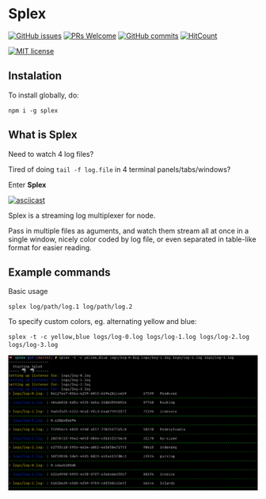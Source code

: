 # Splex

[![GitHub issues](https://img.shields.io/github/issues/Naereen/StrapDown.js.svg)](https://GitHub.com/Naereen/StrapDown.js/issues/)
[![PRs Welcome](https://img.shields.io/badge/PRs-welcome-brightgreen.svg?style=flat-square)](http://makeapullrequest.com)
[![GitHub commits](https://img.shields.io/github/commits-since/kodi/splex/v1.0.1.svg)](https://github.com/kodi/splex/commit/)
[![HitCount](http://hits.dwyl.io/kodi/splex.svg)](http://hits.dwyl.io/kodi/splex)


[![MIT license](https://img.shields.io/badge/License-MIT-blue.svg)](https://lbesson.mit-license.org/)

## Instalation

To install globally, do:
```
npm i -g splex
```

## What is Splex
Need to watch 4 log files?

Tired of doing `tail -f log.file` in 4 terminal panels/tabs/windows?

Enter **Splex**

[![asciicast](https://asciinema.org/a/264129.svg)](https://asciinema.org/a/264129)

Splex is a streaming log multiplexer for node.

Pass in multiple files as aguments, and watch them stream all at once in a single window, nicely color coded by log file, or even separated in table-like format for easier reading.


## Example commands

Basic usage

```
splex log/path/log.1 log/path/log.2
```

To specify custom colors, eg. alternating yellow and blue:
```
splex -t -c yellow,blue logs/log-0.log logs/log-1.log logs/log-2.log logs/log-3.log
```

![custom colors](img/custom_colors.png)

